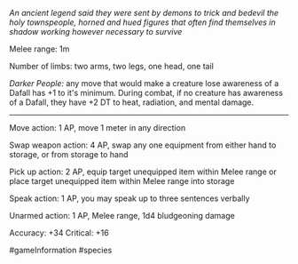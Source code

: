 *An ancient legend said they were sent by demons to trick and bedevil the holy townspeople, horned and hued figures that often find themselves in shadow working however necessary to survive*

Melee range: 1m

Number of limbs: two arms, two legs, one head, one tail

*Darker People:* any move that would make a creature lose awareness of a Dafall has +1 to it's minimum. During combat, if no creature has awareness of a Dafall, they have +2 DT to heat, radiation, and mental damage.

---

Move action: 1 AP, move 1 meter in any direction

Swap weapon action: 4 AP, swap any one equipment from either hand to storage, or from storage to hand

Pick up action: 2 AP, equip target unequipped item within Melee range or place target unequipped item within Melee range into storage

Speak action: 1 AP, you may speak up to three sentences verbally

Unarmed action: 1 AP, Melee range, 1d4 bludgeoning damage

Accuracy: +34
Critical: +16

#gameInformation #species